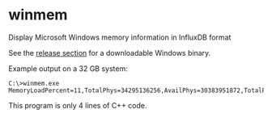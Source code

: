 # winmem
Display Microsoft Windows memory information in InfluxDB format

See the [release section](https://github.com/jftuga/winmem/releases) for a downloadable Windows binary.

Example output on a 32 GB system:

    C:\>winmem.exe
    MemoryLoadPercent=11,TotalPhys=34295136256,AvailPhys=30383951872,TotalPageFile=39395409920,AvailPageFile=34126708736
    
This program is only 4 lines of C++ code.
